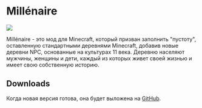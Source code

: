 Millénaire
===============
![](https://cdn.discordapp.com/attachments/378798574152187904/378799091557335040/millenaire_big.png)

Millénaire - это мод для Minecraft, который призван заполнить "пустоту", оставленную стандартными деревнями Minecraft, добавив новые деревни NPC, основанные на культурах 11 века. Деревню населяют мужчины, женщины и дети, каждый из которых живет своей жизнью и имеет свою собственную историю.

## Downloads
Когда новая версия готова, она будет выложена на [GitHub](https://github.com/Wandermannn/Millenare/releases).
